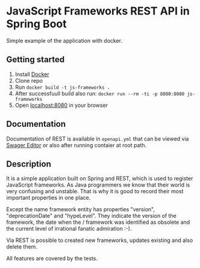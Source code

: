 # JavaScript Frameworks REST API in Spring Boot
Simple example of the application with docker.

## Getting started
1. Install [Docker](https://docs.docker.com/install/)
2. Clone repo
3. Run `docker build -t js-frameworks .`
4. After successfuull build also run: `docker run --rm -ti -p 8080:8080 js-frameworks`
5. Open [localhost:8080](http://localhost:8080) in your browser

## Documentation
Documentation of REST is available in `openapi.yml` that can be viewed
via [Swager Editor](https://editor.swagger.io) or also after running
contaier at root path.

## Description
It is a simple application built on Spring and REST, which is used to
register JavaScript frameworks. As Java programmers we know that their
world is very confusing and unstable. That is why it is good to record
their most important properties in one place.

Except the name framework entity has properties "version",
"deprecationDate" and "hypeLevel". They indicate the version of the
framework, the date when the / framework was identified as obsolete and
the current level of irrational fanatic admiration :-).

Via REST is possible to created new frameworks, updates existing and also
delete them.

All features are covered by the tests.
